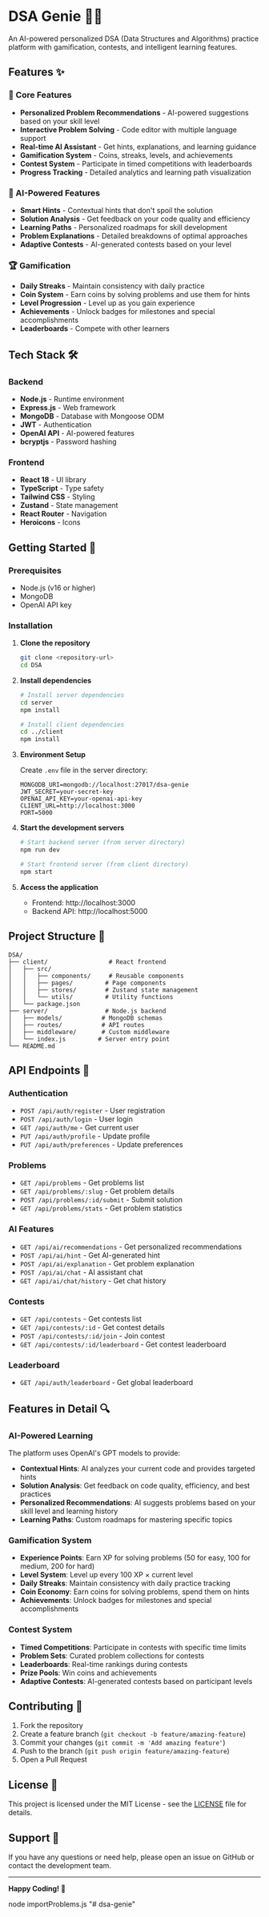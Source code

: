 # DSA Genie 🧞‍♂️

An AI-powered personalized DSA (Data Structures and Algorithms) practice platform with gamification, contests, and intelligent learning features.

## Features ✨

### 🎯 Core Features
- **Personalized Problem Recommendations** - AI-powered suggestions based on your skill level
- **Interactive Problem Solving** - Code editor with multiple language support
- **Real-time AI Assistant** - Get hints, explanations, and learning guidance
- **Gamification System** - Coins, streaks, levels, and achievements
- **Contest System** - Participate in timed competitions with leaderboards
- **Progress Tracking** - Detailed analytics and learning path visualization

### 🤖 AI-Powered Features
- **Smart Hints** - Contextual hints that don't spoil the solution
- **Solution Analysis** - Get feedback on your code quality and efficiency
- **Learning Paths** - Personalized roadmaps for skill development
- **Problem Explanations** - Detailed breakdowns of optimal approaches
- **Adaptive Contests** - AI-generated contests based on your level

### 🏆 Gamification
- **Daily Streaks** - Maintain consistency with daily practice
- **Coin System** - Earn coins by solving problems and use them for hints
- **Level Progression** - Level up as you gain experience
- **Achievements** - Unlock badges for milestones and special accomplishments
- **Leaderboards** - Compete with other learners

## Tech Stack 🛠️

### Backend
- **Node.js** - Runtime environment
- **Express.js** - Web framework
- **MongoDB** - Database with Mongoose ODM
- **JWT** - Authentication
- **OpenAI API** - AI-powered features
- **bcryptjs** - Password hashing

### Frontend
- **React 18** - UI library
- **TypeScript** - Type safety
- **Tailwind CSS** - Styling
- **Zustand** - State management
- **React Router** - Navigation
- **Heroicons** - Icons

## Getting Started 🚀

### Prerequisites
- Node.js (v16 or higher)
- MongoDB
- OpenAI API key

### Installation

1. **Clone the repository**
   ```bash
   git clone <repository-url>
   cd DSA
   ```

2. **Install dependencies**
   ```bash
   # Install server dependencies
   cd server
   npm install
   
   # Install client dependencies
   cd ../client
   npm install
   ```

3. **Environment Setup**
   
   Create `.env` file in the server directory:
   ```env
   MONGODB_URI=mongodb://localhost:27017/dsa-genie
   JWT_SECRET=your-secret-key
   OPENAI_API_KEY=your-openai-api-key
   CLIENT_URL=http://localhost:3000
   PORT=5000
   ```

4. **Start the development servers**
   ```bash
   # Start backend server (from server directory)
   npm run dev
   
   # Start frontend server (from client directory)
   npm start
   ```

5. **Access the application**
   - Frontend: http://localhost:3000
   - Backend API: http://localhost:5000

## Project Structure 📁

```
DSA/
├── client/                 # React frontend
│   ├── src/
│   │   ├── components/     # Reusable components
│   │   ├── pages/         # Page components
│   │   ├── stores/        # Zustand state management
│   │   └── utils/         # Utility functions
│   └── package.json
├── server/                # Node.js backend
│   ├── models/           # MongoDB schemas
│   ├── routes/           # API routes
│   ├── middleware/       # Custom middleware
│   └── index.js         # Server entry point
└── README.md
```

## API Endpoints 📡

### Authentication
- `POST /api/auth/register` - User registration
- `POST /api/auth/login` - User login
- `GET /api/auth/me` - Get current user
- `PUT /api/auth/profile` - Update profile
- `PUT /api/auth/preferences` - Update preferences

### Problems
- `GET /api/problems` - Get problems list
- `GET /api/problems/:slug` - Get problem details
- `POST /api/problems/:id/submit` - Submit solution
- `GET /api/problems/stats` - Get problem statistics

### AI Features
- `GET /api/ai/recommendations` - Get personalized recommendations
- `POST /api/ai/hint` - Get AI-generated hint
- `POST /api/ai/explanation` - Get problem explanation
- `POST /api/ai/chat` - AI assistant chat
- `GET /api/ai/chat/history` - Get chat history

### Contests
- `GET /api/contests` - Get contests list
- `GET /api/contests/:id` - Get contest details
- `POST /api/contests/:id/join` - Join contest
- `GET /api/contests/:id/leaderboard` - Get contest leaderboard

### Leaderboard
- `GET /api/auth/leaderboard` - Get global leaderboard

## Features in Detail 🔍

### AI-Powered Learning
The platform uses OpenAI's GPT models to provide:
- **Contextual Hints**: AI analyzes your current code and provides targeted hints
- **Solution Analysis**: Get feedback on code quality, efficiency, and best practices
- **Personalized Recommendations**: AI suggests problems based on your skill level and learning history
- **Learning Paths**: Custom roadmaps for mastering specific topics

### Gamification System
- **Experience Points**: Earn XP for solving problems (50 for easy, 100 for medium, 200 for hard)
- **Level System**: Level up every 100 XP × current level
- **Daily Streaks**: Maintain consistency with daily practice tracking
- **Coin Economy**: Earn coins for solving problems, spend them on hints
- **Achievements**: Unlock badges for milestones and special accomplishments

### Contest System
- **Timed Competitions**: Participate in contests with specific time limits
- **Problem Sets**: Curated problem collections for contests
- **Leaderboards**: Real-time rankings during contests
- **Prize Pools**: Win coins and achievements
- **Adaptive Contests**: AI-generated contests based on participant levels

## Contributing 🤝

1. Fork the repository
2. Create a feature branch (`git checkout -b feature/amazing-feature`)
3. Commit your changes (`git commit -m 'Add amazing feature'`)
4. Push to the branch (`git push origin feature/amazing-feature`)
5. Open a Pull Request

## License 📄

This project is licensed under the MIT License - see the [LICENSE](LICENSE) file for details.

## Support 💬

If you have any questions or need help, please open an issue on GitHub or contact the development team.

---

**Happy Coding! 🚀** 

node importProblems.js "# dsa-genie" 

